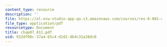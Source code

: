 ```yaml
---
content_type: resource
description: ''
file: https://ol-ocw-studio-app-qa.s3.amazonaws.com/courses/res-6-001-continuum-electromechanics-spring-2009/932df90c37a465c4d2d2db4c31a38dc0_chap07_811.pdf
file_type: application/pdf
resourcetype: Document
title: chap07_811.pdf
uid: 932df90c-37a4-65c4-d2d2-db4c31a38dc0
---
```

